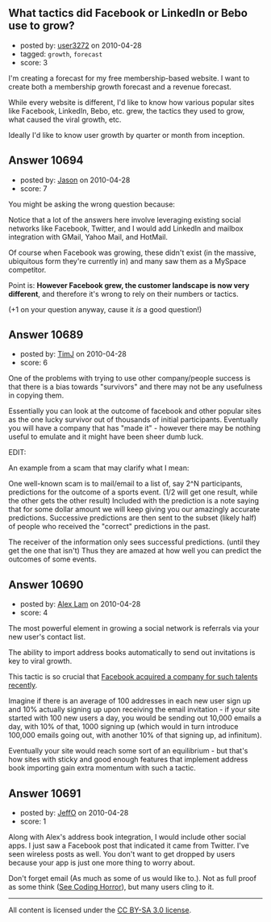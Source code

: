 ## What tactics did Facebook or LinkedIn or Bebo use to grow?

- posted by: [user3272](https://stackexchange.com/users/-1/3272-user3272) on 2010-04-28
- tagged: `growth`, `forecast`
- score: 3

I'm creating a forecast for my free membership-based website.   I want to create both a membership growth forecast and a revenue forecast.

While every website is different, I'd like to know how various popular sites like Facebook, LinkedIn, Bebo, etc. grew, the tactics they used to grow, what caused the viral growth, etc.

Ideally I'd like to know user growth by quarter or month from inception.




## Answer 10694

- posted by: [Jason](https://stackexchange.com/users/-1/2-jason) on 2010-04-28
- score: 7

You might be asking the wrong question because:

Notice that a lot of the answers here involve leveraging existing social networks like Facebook, Twitter, and I would add LinkedIn and mailbox integration with GMail, Yahoo Mail, and HotMail.

Of course when Facebook was growing, these didn't exist (in the massive, ubiquitous form they're currently in) and many saw them as a MySpace competitor.

Point is: **However Facebook grew, the customer landscape is now very different**, and therefore it's wrong to rely on their numbers or tactics.

(+1 on your question anyway, cause it *is* a good question!)


## Answer 10689

- posted by: [TimJ](https://stackexchange.com/users/-1/1172-timj) on 2010-04-28
- score: 6

One of the problems with trying to use other company/people success is that there is a bias towards "survivors" and there may not be any usefulness in copying them.

Essentially you can look at the outcome of facebook and other popular sites as the one lucky survivor out of thousands of initial participants.  Eventually you will have a company that has "made it" - however there may be nothing useful to emulate and it might have been sheer dumb luck. 


EDIT:

An example from a scam that may clarify what I mean:

One well-known scam is to mail/email to a list of, say 2^N participants, predictions for the outcome of a sports event. (1/2 will get one result, while the other gets the other result)  Included with the prediction is a note saying that for some dollar amount we will keep giving you our amazingly accurate predictions.  Successive predictions are then sent to the subset (likely half) of people who received the "correct" predictions in the past.

The receiver of the information only sees successful predictions.  (until they get the one that isn't) Thus they are amazed at how well you can predict the outcomes of some events.  




## Answer 10690

- posted by: [Alex Lam](https://stackexchange.com/users/-1/1281-alex-lam) on 2010-04-28
- score: 4

<p>The most powerful element in growing a social network is referrals via your new user's contact list.</p>

<p>The ability to import address books automatically to send out invitations is key to viral growth.</p>

<p>This tactic is so crucial that <a href="http://www.insidefacebook.com/2010/02/19/facebook-makes-small-strategic-acquisition-of-malaysias-octazen/" rel="nofollow">Facebook acquired a company for such talents recently</a>.</p>

<p>Imagine if there is an average of 100 addresses in each new user sign up and 10% actually signing up upon receiving the email invitation - if your site started with 100 new users a day, you would be sending out 10,000 emails a day, with 10% of that, 1000 signing up (which would in turn introduce 100,000 emails going out, with another 10% of that signing up, ad infinitum).</p>

<p>Eventually your site would reach some sort of an equilibrium - but that's how sites with sticky and good enough features that implement address book importing gain extra momentum with such a tactic.</p>



## Answer 10691

- posted by: [JeffO](https://stackexchange.com/users/-1/1796-jeffo) on 2010-04-28
- score: 1

<p>Along with Alex's address book integration, I would include other social apps. I just saw a Facebook post that indicated it came from Twitter. I've seen wireless posts as well. You don't want to get dropped by users because your app is just one more thing to worry about. </p>

<p>Don't forget email (As much as some of us would like to.). Not as full proof as some think (<a href="http://www.codinghorror.com/blog/2010/04/so-youd-like-to-send-some-email-through-code.html" rel="nofollow">See Coding Horror</a>), but many users cling to it.</p>




---

All content is licensed under the [CC BY-SA 3.0 license](https://creativecommons.org/licenses/by-sa/3.0/).

